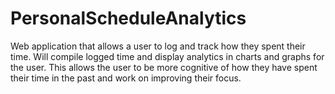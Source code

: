# PersonalScheduleAnalytics

Web application that allows a user to log and track how they spent their time. Will compile logged time and display analytics in charts and graphs for the user. This allows the user to be more cognitive of how they have spent their time in the past and work on improving their focus.
